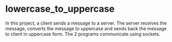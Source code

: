 # lowercase_to_uppercase
In this project, a client sends a message to a server. The server receives the message, converts the message to uppercase and sends back the message to client in uppercase form. The 2 programs communicate using sockets. 
